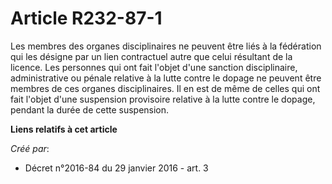 # Article R232-87-1

Les membres des organes disciplinaires ne peuvent être liés à la fédération qui les désigne par un lien contractuel autre que
celui résultant de la licence. Les personnes qui ont fait l'objet d'une sanction disciplinaire, administrative ou pénale
relative à la lutte contre le dopage ne peuvent être membres de ces organes disciplinaires. Il en est de même de celles qui
ont fait l'objet d'une suspension provisoire relative à la lutte contre le dopage, pendant la durée de cette suspension.

**Liens relatifs à cet article**

_Créé par_:

  - Décret n°2016-84 du 29 janvier 2016 - art. 3
